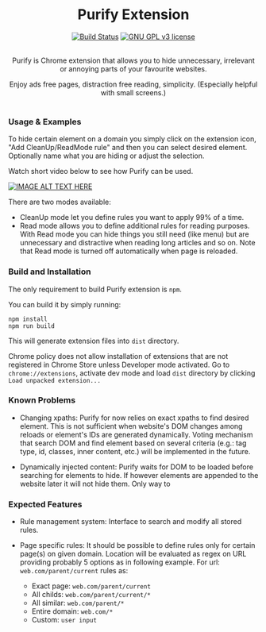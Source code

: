 <div align="center" width="75%">
  <h1>Purify Extension</h1>
  <a href="https://travis-ci.org/AdharaOrigin/tmp"><img src="https://travis-ci.org/AdharaOrigin/tmp.svg?branch=master" alt="Build Status"></a>
  <a href="https://www.gnu.org/licenses/gpl-3.0.en.html"><img src="https://img.shields.io/badge/License-GPL%20v3-blue.svg" alt="GNU GPL v3 license"></a>
  <br><br>  
  
  Purify is Chrome extension that allows you to hide unnecessary, irrelevant or annoying parts of your favourite websites.
  
  Enjoy ads free pages, distraction free reading, simplicity. (Especially helpful with small screens.)
  <br><br>
</div>


### Usage & Examples

To hide certain element on a domain you simply click on the extension icon, "Add CleanUp/ReadMode rule" and then you 
can select desired element. Optionally name what you are hiding or adjust the selection.


Watch short video below to see how Purify can be used.

[![IMAGE ALT TEXT HERE](https://img.youtube.com/vi/UusahdRIpsg/0.jpg)](https://www.youtube.com/watch?v=UusahdRIpsg)


There are two modes available:
- CleanUp mode let you define rules you want to apply 99% of a time.
- Read mode allows you to define additional rules for reading purposes. With Read mode you can hide things you still 
need (like menu) but are unnecessary and distractive when reading long articles and so on. Note that Read mode is 
turned off automatically when page is reloaded.


### Build and Installation
The only requirement to build Purify extension is `npm`. 

You can build it by simply running:

```
npm install
npm run build
```

This will generate extension files into `dist` directory.

Chrome policy does not allow installation of extensions 
that are not registered in Chrome Store unless Developer mode activated. Go to `chrome://extensions`, activate dev 
mode and load `dist` directory by clicking `Load unpacked extension...`  


### Known Problems

- Changing xpaths: Purify for now relies on exact xpaths to find desired element. This is not sufficient when website's 
DOM changes among reloads or element's IDs are generated dynamically. Voting mechanism that search DOM and find 
element based on several criteria (e.g.: tag type, id, classes, inner content, etc.) will be implemented in the future.

- Dynamically injected content: Purify waits for DOM to be loaded before searching for elements to hide. If however 
elements are appended to the website later it will not hide them. Only way to 


### Expected Features

- Rule management system: Interface to search and modify all stored rules.

- Page specific rules: It should be possible to define rules only for certain page(s) on given domain. Location will 
be evaluated as regex on URL providing probably 5 options as in following example. For url: `web.com/parent/current` 
rules as:
  * Exact page:     `web.com/parent/current`
  * All childs:     `web.com/parent/current/*`
  * All similar:    `web.com/parent/*`
  * Entire domain:  `web.com/*`
  * Custom:         `user input`

